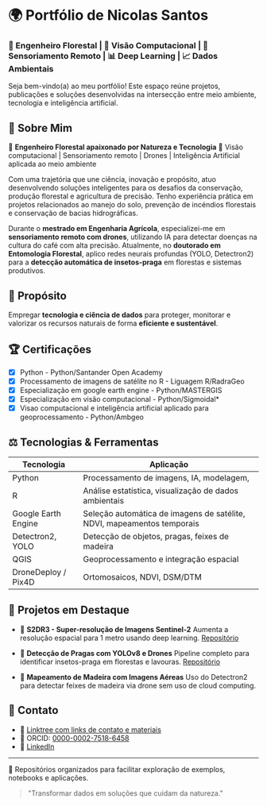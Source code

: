 # 🌍 Portfólio de Nicolas Santos

### 🌳 Engenheiro Florestal | 🧠 Visão Computacional | 📍 Sensoriamento Remoto | 📊 Deep Learning | 📈 Dados Ambientais

Seja bem-vindo(a) ao meu portfólio! Este espaço reúne projetos, publicações e soluções desenvolvidas na intersecção entre meio ambiente, tecnologia e inteligência artificial.

## 🌟 Sobre Mim

🌳 **Engenheiro Florestal apaixonado por Natureza e Tecnologia**
🔬 Visão computacional | Sensoriamento remoto | Drones | Inteligência Artificial aplicada ao meio ambiente

Com uma trajetória que une ciência, inovação e propósito, atuo desenvolvendo soluções inteligentes para os desafios da conservação, produção florestal e agricultura de precisão. Tenho experiência prática em projetos relacionados ao manejo do solo, prevenção de incéndios florestais e conservação de bacias hidrográficas.

Durante o **mestrado em Engenharia Agrícola**, especializei-me em **sensoriamento remoto com drones**, utilizando IA para detectar doenças na cultura do café com alta precisão. Atualmente, no **doutorado em Entomologia Florestal**, aplico redes neurais profundas (YOLO, Detectron2) para a **detecção automática de insetos-praga** em florestas e sistemas produtivos.

## 🔹 Propósito

Empregar **tecnologia e ciência de dados** para proteger, monitorar e valorizar os recursos naturais de forma **eficiente e sustentável**.

## 🏆 Certificações

* [x] Python - Python/Santander Open Academy
* [x] Processamento de imagens de satélite no R - Liguagem R/RadraGeo
* [x] Especialização em google earth engine  - Python/MASTERGIS
* [x] Especialização em visão computacional - Python/Sigmoidal*
* [x] Visao computacional e inteligência artificial aplicado para geoprocessamento  - Python/Ambgeo

## ⚖️ Tecnologias & Ferramentas

| Tecnologia          | Aplicação                                                              |
| ------------------- | ---------------------------------------------------------------------- |
| Python              | Processamento de imagens, IA, modelagem,                               |
| R                   | Análise estatística, visualização de dados ambientais                  |
| Google Earth Engine | Seleção automática de imagens de satélite, NDVI, mapeamentos temporais |
| Detectron2, YOLO    | Detecção de objetos, pragas, feixes de madeira                         |
| QGIS                | Geoprocessamento e integração espacial                                 |
| DroneDeploy / Pix4D | Ortomosaicos, NDVI, DSM/DTM                                            |

## 💼 Projetos em Destaque

* 🔹 **S2DR3 - Super-resolução de Imagens Sentinel-2**
  Aumenta a resolução espacial para 1 metro usando deep learning.
  [Repositório](https://github.com/Nicolas1945/S2DR3-Sentinel2-Superresolucao)

* 🔹 **Detecção de Pragas com YOLOv8 e Drones**
  Pipeline completo para identificar insetos-praga em florestas e lavouras.
  [Repositório](https://github.com/Nicolas1945)

* 🔹 **Mapeamento de Madeira com Imagens Aéreas**
  Uso do Detectron2 para detectar feixes de madeira via drone sem uso de cloud computing.

## 🔎 Contato

* 📱 [Linktree com links de contato e materiais](https://dot.cards/seunomeaqui)
* 👤 ORCID: [0000-0002-7518-6458](https://orcid.org/0000-0002-7518-6458)
* 🔗 [LinkedIn](https://www.linkedin.com/in/seunomeaqui)

---

💼 Repositórios organizados para facilitar exploração de exemplos, notebooks e aplicações.

> "Transformar dados em soluções que cuidam da natureza."
